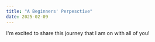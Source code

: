 ```yaml
---
title: "A Beginners' Perpesctive"
date: 2025-02-09
---
```



I'm excited to share this journey that I am on with all of you!
